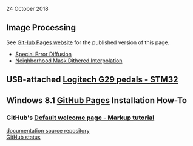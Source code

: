 24 October 2018

## Image Processing
See [GitHub Pages website](https://blekenbleu.github.io/) for the published version of this page.  
- [Special Error Diffusion](ImageProcessing/sped.html)
- [Neighborhood Mask Dithered Interpolation](ImageProcessing/NMDI.html)

## USB-attached [Logitech G29 pedals - STM32](pedals/STM32)

## Windows 8.1 [GitHub Pages](GitHubPages) Installation How-To

### GitHub's [Default welcome page - Markup tutorial](Welcome)

[documentation source repository](https://github.com/blekenbleu/blekenbleu.github.io)  
[GitHub status](https://status.github.com/messages)  
